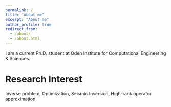 ```yaml
---
permalink: /
title: "About me"
excerpt: "About me"
author_profile: true
redirect_from: 
  - /about/
  - /about.html
---
```


I am a current Ph.D. student at Oden Institute for Computational Engineering & Sciences.

Research Interest
======
Inverse problem, Optimization, Seismic Inversion, High-rank operator approximation.

